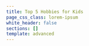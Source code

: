 ```yaml
---
title: Top 5 Hobbies for Kids
page_css_class: lorem-ipsum
white_header: false
sections: []
template: advanced
---
```

